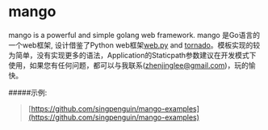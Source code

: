 mango
=====

mango is a powerful and simple golang web framework.
mango 是Go语言的一个web框架, 设计借鉴了Python web框架[web.py](https://github.com/webpy/webpy) and [tornado](https://github.com/tornadoweb/tornado)。模板实现的较为简单，没有实现更多的语法，Application的Staticpath参数建议在开发模式下使用，如果您有任何问题，都可以与我联系(zhenjinglee@gmail.com)，玩的愉快。


#####示例:

>[https://github.com/singpenguin/mango-examples](https://github.com/singpenguin/mango-examples)
